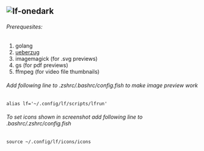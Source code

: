 ![lf-onedark](https://link.storjshare.io/raw/jvtcubdraokdl5e4wzz5j4fpihzq/dotfiles%2F.config%2Flf%2Flf-onedark.webp) 
---
###### Prerequesites:

1. golang
2. [ueberzug](https://github.com/seebye/ueberzug)
3. imagemagick (for .svg previews)
4. gs (for pdf previews)
5. ffmpeg (for video file thumbnails)


###### Add following line to .zshrc/.bashrc/config.fish to make image preview work
```
alias lf='~/.config/lf/scripts/lfrun'
```

###### To set icons shown in screenshot add following line to .bashrc/.zshrc/config.fish
```
source ~/.config/lf/icons/icons
```

